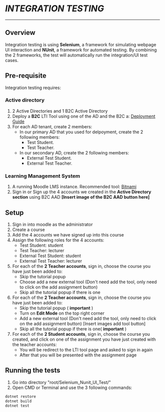# *INTEGRATION TESTING*
---
## Overview
Integration testing is using **Selenium**, a framework for simulating webpage UI interaction and **NUnit**, a framework for automated testing. By combining the 2 frameworks, the test will automatically run the integration/UI test cases.

## Pre-requisite
Integration testing requires:

### Active directory 

1. 2 Active Directories and 1 B2C Active Directory
2. Deploy a **B2C** LTI Tool using one of the AD and the B2C a: [Deployment Guide](./docs/DEPLOYMENT_GUIDE.md)
3. For each AD tenant, create 2 members:
    * In our primary AD that you used for delpoyment, create the 2 following members:
        * Test Student.
        * Test Teacher.
    * In our secondary AD, create the 2 following members:
        * External Test Student.
        * External Test Teacher.

### Learning Management System
1. A running Moodle LMS instance. Recommended tool: [Bitnami](https://bitnami.com/stack/moodle) 
2. Sign in or Sign up the 4 accounts we created in the **Active Directory section** using B2C AAD
**[Insert image of the B2C AAD button here]**

## Setup

1. Sign in into moodle as the administrator
2. Create a course
3. Add the 4 accounts we have signed up into this course
4. Assign the following roles for the 4 accounts:
    * Test Student: student
    * Test Teacher: lecturer
    * External Test Student: student
    * External Test Teacher: lecturer
5. For each of the **2 Teacher accounts**, sign in, choose the course you have just been added to:
    * Skip the tutorial popup
    * Choose add a new external tool (Don't need add the tool, only need to click on the add assignment button)
    * Skip all the tutorial popup if there is one
6. For each of the **2 Teacher accounts**, sign in, choose the course you have just been added to:
    * Skip the tutorial popup ( **important** )
    * Turn on **Edit Mode** on the top right corner
    * Add a new external tool (Don't need add the tool, only need to click on the add assignment button)
    [Insert images add tool button]
    * Skip all the tutorial popup if there is one( **important** )
7. For each of the **2 Student accounts**, sign in, choose the course you created, and click on one of the assignment you have just created with the teacher accounts:
    * You will be redirect to the LTI tool page and asked to sign in again
    * After that you will be presented with the assignment page

## Running the tests

1. Go into directory "root/Selenium_Nunit_UI_Test/"
2. Open CMD or Terminal and use the 3 following commands:
```cmd
dotnet restore
dotnet build
dotnet test
```
